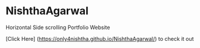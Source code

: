 # NishthaAgarwal
Horizontal Side scrolling Portfolio Website

[Click Here] (https://only4nishtha.github.io/NishthaAgarwal/) to check it out
